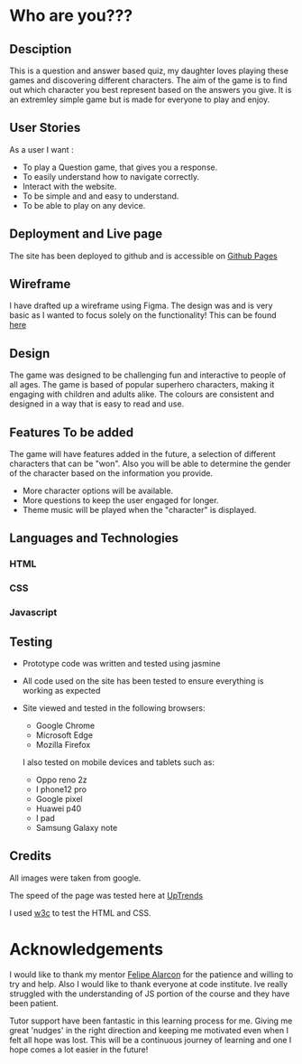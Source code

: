# Who are you???

## Desciption

This is a question and answer based quiz, my daughter loves playing these games and discovering different characters. The aim of the game is to find out which character you best represent based on the answers you give. It is an extremley simple game but is made for everyone to play and enjoy.

## User Stories

As a user I want :

- To play a Question game, that gives you a response.
- To easily understand how to navigate correctly.
- Interact with the website.
- To be simple and and easy to understand.
- To be able to play on any device.

## Deployment and Live page

The site has been deployed to github and is accessible on [Github Pages](https://github.com/alc232/Who-are-You)
>
## Wireframe

I have drafted up a wireframe using Figma. The design was and is very basic as I wanted to focus solely on the functionality!
This can be found [here](https://github.com/alc232/Who-are-You/tree/master/wirefame)
>


## Design 

The game was designed to be challenging fun and interactive to people of all ages.  The game is based of popular superhero characters, making it engaging with children and adults alike. The colours are consistent and designed in a way that is easy to read and use.

## Features To be added

The game will have features added in the future, a selection of different characters that can be "won". Also you will be able to determine the gender of the character based on the information you provide.
- More character options will be available.
- More questions to keep the user engaged for longer.
- Theme music will be played when the "character" is displayed.

## Languages and Technologies

### HTML

### CSS 

### Javascript
>

## Testing
- Prototype code was written and tested using jasmine
- All code used on the site has been tested to ensure everything is working as expected
- Site viewed and tested in the following browsers:
  - Google Chrome
  - Microsoft Edge
  - Mozilla Firefox

  I also tested on mobile devices and tablets such as:

  - Oppo reno 2z
  - I phone12 pro
  - Google pixel
  - Huawei p40
  - I pad 
  - Samsung Galaxy note
>

## Credits

All images were taken from google.

The speed of the page was tested here at [UpTrends](https://www.uptrends.com/tools/website-speed-test)

I used [w3c](https://www.w3.org/) to test the HTML and CSS.

# Acknowledgements

I would like to thank my mentor [Felipe Alarcon](https://github.com/felipe-alarcon) for the patience and willing to try and help. Also I would like to thank everyone at code institute. Ive really struggled with the understanding of JS portion of the course and they have been patient.

Tutor support have been fantastic in this learning process for me. Giving me great 'nudges' in the right direction and keeping me motivated even when I felt all hope was lost. This will be a continuous journey of learning and one I hope comes a lot easier in the future!
